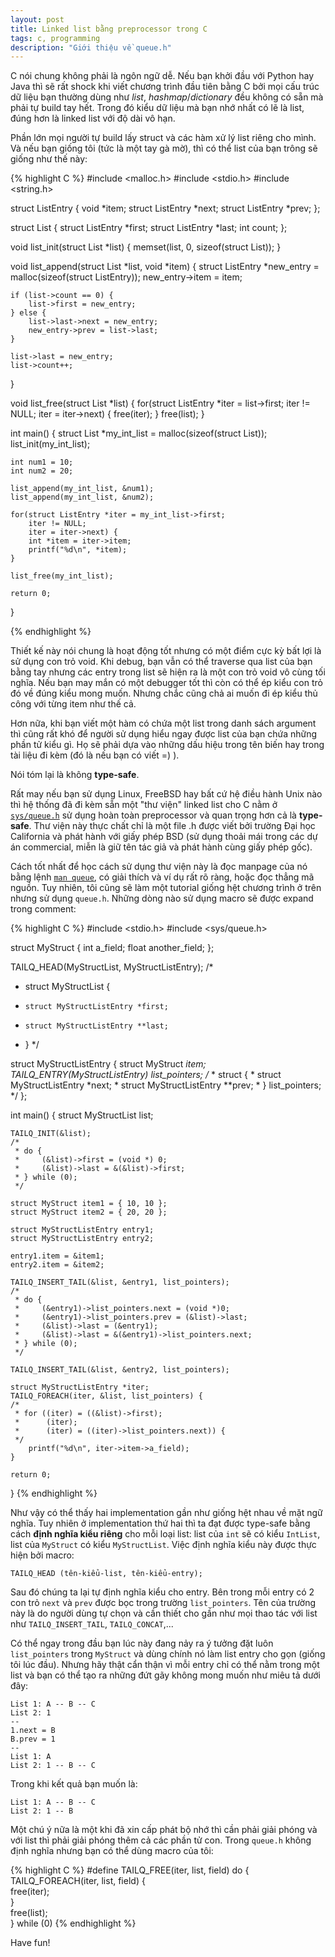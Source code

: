 ```yaml
---
layout: post
title: Linked list bằng preprocessor trong C
tags: c, programming
description: "Giới thiệu về queue.h"
---
```


C nói chung không phải là ngôn ngữ dễ. Nếu bạn khởi đầu với Python hay Java thì sẽ rất shock khi viết chương trình đầu tiên bằng C bởi mọi cấu trúc dữ liệu bạn thường dùng như *list*, *hashmap*/*dictionary* đều không có sẵn mà phải tự build tay hết. Trong đó kiểu dữ liệu mà bạn nhớ nhất có lẽ là list, đúng hơn là linked list với độ dài vô hạn.

Phần lớn mọi người tự build lấy struct và các hàm xử lý list riêng cho mình. Và nếu bạn giống tôi (tức là một tay gà mờ), thì có thể list của bạn trông sẽ giống như thế này:

{% highlight C %}
#include <malloc.h>
#include <stdio.h>
#include <string.h>

struct ListEntry {
    void *item;
    struct ListEntry *next;
    struct ListEntry *prev;
};

struct List {
    struct ListEntry *first;
    struct ListEntry *last;
    int count;
};

void list_init(struct List *list) {
    memset(list, 0, sizeof(struct List));
}

void list_append(struct List *list, void *item) {
    struct ListEntry *new_entry = malloc(sizeof(struct ListEntry));
    new_entry->item = item;

    if (list->count == 0) {
        list->first = new_entry;
    } else {
        list->last->next = new_entry;
        new_entry->prev = list->last;
    }

    list->last = new_entry;
    list->count++;
}

void list_free(struct List *list) {
    for(struct ListEntry *iter = list->first;
        iter != NULL;
        iter = iter->next) {
        free(iter);
    }
    free(list);
}

int main() {
    struct List *my_int_list = malloc(sizeof(struct List));
    list_init(my_int_list);

    int num1 = 10;
    int num2 = 20;

    list_append(my_int_list, &num1);
    list_append(my_int_list, &num2);

    for(struct ListEntry *iter = my_int_list->first;
        iter != NULL;
        iter = iter->next) {
        int *item = iter->item;
        printf("%d\n", *item);
    }

    list_free(my_int_list);

    return 0;
}

{% endhighlight %}

Thiết kế này nói chung là hoạt động tốt nhưng có một điểm cực kỳ bất lợi là sử dụng con trỏ void. Khi debug, bạn vẫn có thể traverse qua list của bạn bằng tay nhưng các entry trong list sẽ hiện ra là một con trỏ void vô cùng tối nghĩa. Nếu bạn may mắn có một debugger tốt thì còn có thể ép kiểu con trỏ đó về đúng kiểu mong muốn. Nhưng chắc cũng chả ai muốn đi ép kiểu thủ công với từng item như thế cả.

Hơn nữa, khi bạn viết một hàm có chứa một list trong danh sách argument thì cũng rất khó để người sử dụng hiểu ngay được list của bạn chứa những phần tử kiểu gì. Họ sẽ phải dựa vào những dấu hiệu trong tên biến hay trong tài liệu đi kèm (đó là nếu bạn có viết =) ).

Nói tóm lại là không **type-safe**.

Rất may nếu bạn sử dụng Linux, FreeBSD hay bất cứ hệ điều hành Unix nào thì hệ thống đã đi kèm sẵn một "thư viện" linked list cho C nằm ở [`sys/queue.h`][1] sử dụng hoàn toàn preprocessor và quan trọng hơn cả là **type-safe**. Thư viện này thực chất chỉ là một file .h được viết bởi trường Đại học California và phát hành với giấy phép BSD (sử dụng thoải mái trong các dự án commercial, miễn là giữ tên tác giả và phát hành cùng giấy phép gốc).

Cách tốt nhất để học cách sử dụng thư viện này là đọc manpage của nó bằng lệnh [`man queue`][2], có giải thích và ví dụ rất rõ ràng, hoặc đọc thẳng mã nguồn. Tuy nhiên, tôi cũng sẽ làm một tutorial giống hệt chương trình ở trên nhưng sử dụng `queue.h`. Những dòng nào sử dụng macro sẽ được expand trong comment:

[1]: http://fxr.watson.org/fxr/source/sys/queue.h
[2]: http://www.freebsd.org/cgi/man.cgi?query=queue

{% highlight C %}
#include <stdio.h>
#include <sys/queue.h>

struct MyStruct {
    int a_field;
    float another_field;
};

TAILQ_HEAD(MyStructList, MyStructListEntry);
/*
 * struct MyStructList {
 *     struct MyStructListEntry *first;
 *     struct MyStructListEntry **last;
 * }
 */

struct MyStructListEntry {
    struct MyStruct *item;
    TAILQ_ENTRY(MyStructListEntry) list_pointers;
    /*
     * struct {
     *     struct MyStructListEntry *next;
     *     struct MyStructListEntry **prev;
     * } list_pointers;
     */
};

int main()
{
    struct MyStructList list;

    TAILQ_INIT(&list);
    /*
     * do {
     *     (&list)->first = (void *) 0;
     *     (&list)->last = &(&list)->first;
     * } while (0);
     */

    struct MyStruct item1 = { 10, 10 };
    struct MyStruct item2 = { 20, 20 };

    struct MyStructListEntry entry1;
    struct MyStructListEntry entry2;

    entry1.item = &item1;
    entry2.item = &item2;

    TAILQ_INSERT_TAIL(&list, &entry1, list_pointers);
    /*
     * do {
     *     (&entry1)->list_pointers.next = (void *)0;
     *     (&entry1)->list_pointers.prev = (&list)->last;
     *     (&list)->last = (&entry1);
     *     (&list)->last = &(&entry1)->list_pointers.next;
     * } while (0);
     */

    TAILQ_INSERT_TAIL(&list, &entry2, list_pointers);

    struct MyStructListEntry *iter;
    TAILQ_FOREACH(iter, &list, list_pointers) {
    /*
     * for ((iter) = ((&list)->first);
     *      (iter);
     *      (iter) = ((iter)->list_pointers.next)) {
     */
        printf("%d\n", iter->item->a_field);
    }

    return 0;
}
{% endhighlight %}

Như vậy có thể thấy hai implementation gần như giống hệt nhau về mặt ngữ nghĩa. Tuy nhiên ở implementation thứ hai thì ta đạt được type-safe bằng cách **định nghĩa kiểu riêng** cho mỗi loại list: list của `int` sẽ có kiểu `IntList`, list của `MyStruct` có kiểu `MyStructList`. Việc định nghĩa kiểu này được thực hiện bởi macro:

```
TAILQ_HEAD (tên-kiểu-list, tên-kiểu-entry);
```

Sau đó chúng ta lại tự định nghĩa kiểu cho entry. Bên trong mỗi entry có 2 con trỏ `next` và `prev` được bọc trong trường `list_pointers`. Tên của trường này là do người dùng tự chọn và cần thiết cho gần như mọi thao tác với list như `TAILQ_INSERT_TAIL`, `TAILQ_CONCAT`,...

Có thể ngay trong đầu bạn lúc này đang nảy ra ý tưởng đặt luôn `list_pointers` trong `MyStruct` và dùng chính nó làm list entry cho gọn (giống tôi lúc đầu). Nhưng hãy thật cẩn thận vì mỗi entry chỉ có thể nằm trong một list và  bạn có thể tạo ra những đứt gãy không mong muốn như miêu tả dưới đây:

```
List 1: A -- B -- C
List 2: 1
--
1.next = B
B.prev = 1
--
List 1: A
List 2: 1 -- B -- C
```

Trong khi kết quả bạn muốn là:

```
List 1: A -- B -- C
List 2: 1 -- B
```

Một chú ý nữa là một khi đã xin cấp phát bộ nhớ thì cần phải giải phóng và với list thì phải giải phóng thêm cả các phần tử con. Trong `queue.h` không định nghĩa nhưng bạn có thể dùng macro của tôi:

{% highlight C %}
#define TAILQ_FREE(iter, list, field) do {  \
    TAILQ_FOREACH(iter, list, field) {      \
        free(iter);                         \
    }                                       \
    free(list);                             \
} while (0)
{% endhighlight %}

Have fun!
